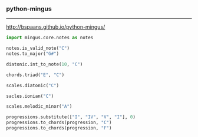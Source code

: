 ### python-mingus
---
http://bspaans.github.io/python-mingus/

```py 
import mingus.core.notes as notes

notes.is_valid_note("C")
notes.to_major("G#")

diatonic.int_to_note(10, "C")

chords.triad("E", "C")

scales.diatonic("C")

sacles.ionian("C")

scales.melodic_minor("A")

progressions.substitute(["I", "IV", "V", "I"], 0)
progressions.to_chords(progression, "C")
progressions.to_chords(progression, "F")
```

```
```

```
```


